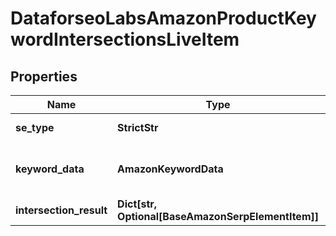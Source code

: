 # DataforseoLabsAmazonProductKeywordIntersectionsLiveItem


## Properties

| Name | Type | Description | Notes |
|------------ | ------------- | ------------- | -------------|
**se_type** | **StrictStr** | search engine type |[optional]|
**keyword_data** | **AmazonKeywordData** | keyword data for the returned keyword |[optional]|
**intersection_result** | **Dict[str, Optional[BaseAmazonSerpElementItem]]** | data on the intersection |[optional]|